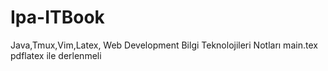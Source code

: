 # Ipa-ITBook
Java,Tmux,Vim,Latex, Web Development Bilgi Teknolojileri Notları 
main.tex pdflatex ile derlenmeli
